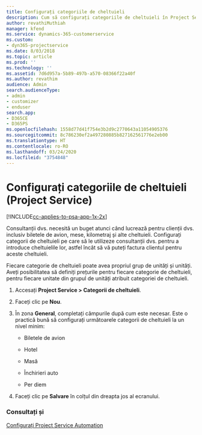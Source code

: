 ```yaml
---
title: Configurați categoriile de cheltuieli
description: Cum să configurați categoriile de cheltuieli în Project Service
author: revathiMuthiah
manager: kfend
ms.service: dynamics-365-customerservice
ms.custom:
- dyn365-projectservice
ms.date: 8/03/2018
ms.topic: article
ms.prod: ''
ms.technology: ''
ms.assetid: 7d6d957a-5b89-497b-a570-08366f22a40f
ms.author: revathim
audience: Admin
search.audienceType:
- admin
- customizer
- enduser
search.app:
- D365CE
- D365PS
ms.openlocfilehash: 1558d77d41f754e3b2d9c2770643a11054905376
ms.sourcegitcommit: 8c786230ef2a497280885b827162561776e2eb00
ms.translationtype: HT
ms.contentlocale: ro-RO
ms.lasthandoff: 03/24/2020
ms.locfileid: "3754848"
---
```

# <a name="configure-expense-categories-project-service"></a>Configurați categoriile de cheltuieli (Project Service)

[!INCLUDE[cc-applies-to-psa-app-1x-2x](../includes/cc-applies-to-psa-app-1x-2x.md)]

Consultanții dvs. necesită un buget atunci când lucrează pentru clienții dvs. inclusiv biletele de avion, mese, kilometraj și alte cheltuieli. Configurați categorii de cheltuieli pe care să le utilizeze consultanții dvs. pentru a introduce cheltuielile lor, astfel încât să vă puteți factura clientul pentru aceste cheltuieli.  
  
Fiecare categorie de cheltuieli poate avea propriul grup de unități și unități. Aveți posibilitatea să definiți prețurile pentru fiecare categorie de cheltuieli, pentru fiecare unitate din grupul de unități atribuit categoriei de cheltuieli.  
  
1.  Accesați **Project Service > Categorii de cheltuieli**.  
  
2.  Faceți clic pe **Nou**.  
  
3.  În zona **General**, completați câmpurile după cum este necesar. Este o practică bună să configurați următoarele categorii de cheltuieli la un nivel minim:  
  
    -   Biletele de avion  
  
    -   Hotel  
  
    -   Masă  
  
    -   Închirieri auto  
  
    -   Per diem  
  
4.  Faceți clic pe **Salvare** în colțul din dreapta jos al ecranului.  
  
### <a name="see-also"></a>Consultați și  
 [Configurați Project Service Automation](../project-service/configure.md)

